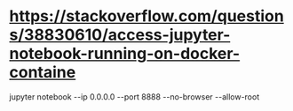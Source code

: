 # https://stackoverflow.com/questions/38830610/access-jupyter-notebook-running-on-docker-containe

jupyter notebook --ip 0.0.0.0 --port 8888 --no-browser --allow-root

